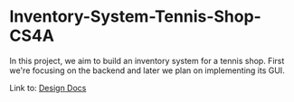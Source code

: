 # Inventory-System-Tennis-Shop-CS4A
In this project, we aim to build an inventory system for a tennis shop. First we're focusing on the backend and later we plan on implementing its GUI.

Link to: [Design Docs](https://docs.google.com/document/d/12AsboIi9JI1urQFh9SjpHCgp47sD_xIqtxlbXHNbslg/edit?usp=sharing)
